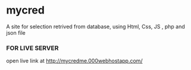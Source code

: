 # mycred
A site for selection retrived from database, using Html, Css, JS , php and json file
### FOR LIVE SERVER
open live link at http://mycredme.000webhostapp.com/
